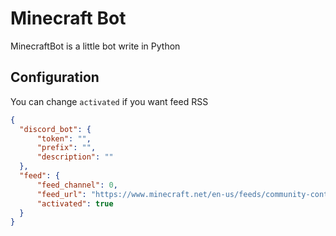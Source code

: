 # Minecraft Bot
MinecraftBot is a little bot write in Python

## Configuration


You can change `activated` if you want feed RSS

```json
{
  "discord_bot": {
      "token": "",
      "prefix": "",
      "description": ""
  },
  "feed": {
      "feed_channel": 0,
      "feed_url": "https://www.minecraft.net/en-us/feeds/community-content/rss",
      "activated": true
  }
}
```
